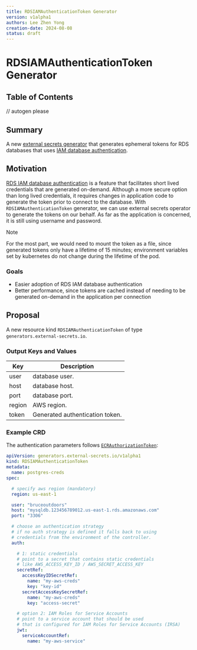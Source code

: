 ```yaml
---
title: RDSIAMAuthenticationToken Generator
version: v1alpha1
authors: Lee Zhen Yong
creation-date: 2024-08-08
status: draft
---
```

# RDSIAMAuthenticationToken Generator

## Table of Contents

<!-- toc -->
// autogen please
<!-- /toc -->

## Summary

A new [external secrets generator](https://external-secrets.io/latest/guides/generator/) that generates ephemeral tokens for RDS databases that uses [IAM database authentication](https://docs.aws.amazon.com/AmazonRDS/latest/UserGuide/UsingWithRDS.IAMDBAuth.html).

## Motivation

[RDS IAM database authentication](https://docs.aws.amazon.com/AmazonRDS/latest/UserGuide/UsingWithRDS.IAMDBAuth.html) is a feature that facilitates short lived credentials that are generated on-demand. Although a more secure option than long lived credentials, it requires changes in application code to generate the token prior to connect to the database. With `RDSIAMAuthenticationToken` generator, we can use external secrets operator to generate the tokens on our behalf. As far as the application is concerned, it is still using username and password.

> [!NOTE]  
> For the most part, we would need to mount the token as a file, since generated tokens only have a lifetime of 15 minutes; environment variables set by kubernetes do not change during the lifetime of the pod.


### Goals

 - Easier adoption of RDS IAM database authentication
 - Better performance, since tokens are cached instead of needing to be generated on-demand in the application per connection

## Proposal

A new resource kind `RDSIAMAuthenticationToken` of type `generators.external-secrets.io`.

### Output Keys and Values

| Key      | Description                       |
| -------- | --------------------------------- |
| user     | database user.                    |
| host     | database host.                    |
| port     | database port.                    |
| region   | AWS region.                       |
| token    | Generated authentication token.   |

### Example CRD

The authentication parameters follows [`ECRAuthorizationToken`](https://external-secrets.io/latest/api/generator/ecr/):

```yaml
apiVersion: generators.external-secrets.io/v1alpha1
kind: RDSIAMAuthenticationToken
metadata:
  name: postgres-creds
spec:

  # specify aws region (mandatory)
  region: us-east-1

  user: "bruceoutdoors"
  host: "mysqldb.123456789012.us-east-1.rds.amazonaws.com"
  port: "3306"

  # choose an authentication strategy
  # if no auth strategy is defined it falls back to using
  # credentials from the environment of the controller.
  auth:

    # 1: static credentials
    # point to a secret that contains static credentials
    # like AWS_ACCESS_KEY_ID / AWS_SECRET_ACCESS_KEY
    secretRef:
      accessKeyIDSecretRef:
        name: "my-aws-creds"
        key: "key-id"
      secretAccessKeySecretRef:
        name: "my-aws-creds"
        key: "access-secret"

    # option 2: IAM Roles for Service Accounts
    # point to a service account that should be used
    # that is configured for IAM Roles for Service Accounts (IRSA)
    jwt:
      serviceAccountRef:
        name: "my-aws-service"
```
